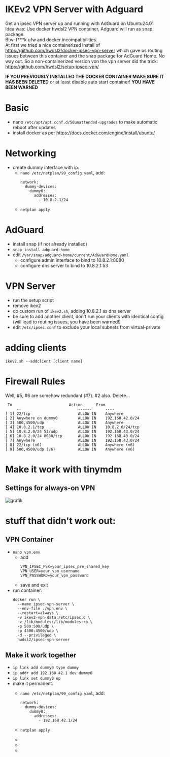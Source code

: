 # IKEv2 VPN Server with Adguard
Get an ipsec VPN server up and running with AdGuard on Ubuntu24.01    
Idea was: Use docker hwdsl2 VPN container, Adguard will run as snap package.  
Btw: f***k ufw and docker incompatibilities.  
At first we tried a nice containerized install of https://github.com/hwdsl2/docker-ipsec-vpn-server which gave us routing issues between this container and the snap package for AdGuard Home. No way out. So a non-containerized version von the vpn server did the trick: https://github.com/hwdsl2/setup-ipsec-vpn/

**IF YOU PREVIOUSLY INSTALLED THE DOCKER CONTAINER MAKE SURE IT HAS BEEN DELETED** or at least disable auto start container! **YOU HAVE BEEN WARNED**

# Basic
- nano `/etc/apt/apt.conf.d/50unattended-upgrades` to make automatic reboot after updates
- install docker as per https://docs.docker.com/engine/install/ubuntu/

# Networking
- create dummy interface with ip:
  - `nano /etc/netplan/99_config.yaml`, add:  
    ```
    network:
      dummy-devices:
        dummy0:
          addresses:
            - 10.8.2.1/24
     ```
  - `netplan apply`

# AdGuard
- install snap (if not already installed)
- `snap install adguard-home`
- edit `/var/snap/adguard-home/current/AdGuardHome.yaml`
  - configure admin interface to bind to 10.8.2.1:8080
  - configure dns server to bind to 10.8.2.1:53
  
# VPN Server
- run the setup script
- remove ikev2
- do custom run of `ikev2.sh`, adding 10.8.2.1 as dns server
- be sure to add another client, don't run your clients with identical config (will lead to routing issues, you have been warned!)
- edit `/etc/ipsec.conf` to exclude your local subnets from virtual-private

# adding clients
`ikev2.sh --addclient [client name]`

# Firewall Rules
Well, #5, #6 are somehow redundant (#7). #2 also. Delete...
```
 To                         Action      From
     --                         ------      ----
[ 1] 22/tcp                     ALLOW IN    Anywhere
[ 2] Anywhere on dummy0         ALLOW IN    192.168.42.0/24
[ 3] 500,4500/udp               ALLOW IN    Anywhere
[ 4] 10.8.2.1/tcp               ALLOW IN    10.8.2.0/24/tcp
[ 5] 10.8.2.0/24 53/udp         ALLOW IN    192.168.43.0/24
[ 6] 10.8.2.0/24 8080/tcp       ALLOW IN    192.168.43.0/24
[ 7] Anywhere                   ALLOW IN    192.168.43.0/24
[ 8] 22/tcp (v6)                ALLOW IN    Anywhere (v6)
[ 9] 500,4500/udp (v6)          ALLOW IN    Anywhere (v6)
```

# Make it work with tinymdm
## Settings for always-on VPN
![grafik](https://github.com/user-attachments/assets/d1fd7ad7-0183-489f-b638-e69bbad65e4b)


# stuff that didn't work out:
## VPN Container
- `nano vpn.env`
  - add
    ```
    VPN_IPSEC_PSK=your_ipsec_pre_shared_key
    VPN_USER=your_vpn_username
    VPN_PASSWORD=your_vpn_password
    ```
  - save and exit
- run container:
  ```
  docker run \
    --name ipsec-vpn-server \
    --env-file ./vpn.env \
    --restart=always \
    -v ikev2-vpn-data:/etc/ipsec.d \
    -v /lib/modules:/lib/modules:ro \
    -p 500:500/udp \
    -p 4500:4500/udp \
    -d --privileged \
    hwdsl2/ipsec-vpn-server
  ```
## Make it work together
- `ip link add dummy0 type dummy`
- `ip addr add 192.168.42.1 dev dummy0`
- `ip link set dummy0 up`
- make it permanent:
  - `nano /etc/netplan/99_config.yaml`, add:  
    ```
    network:
      dummy-devices:
        dummy0:
          addresses:
            - 192.168.42.1/24
     ```
  - `netplan apply`
  - 
 
  -  
    
  - 
 
